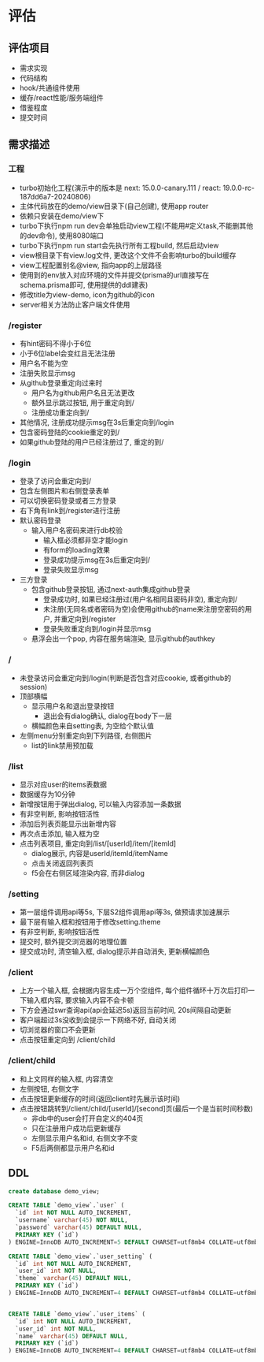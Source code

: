 # 评估

## 评估项目
* 需求实现
* 代码结构
* hook/共通组件使用
* 缓存/react性能/服务端组件
* 借鉴程度
* 提交时间

## 需求描述

### 工程
* turbo初始化工程(演示中的版本是 next: 15.0.0-canary.111 / react: 19.0.0-rc-187dd6a7-20240806)
* 主体代码放在的demo/view目录下(自己创建), 使用app router
* 依赖只安装在demo/view下
* turbo下执行npm run dev会单独启动view工程(不能用#定义task,不能删其他的dev命令), 使用8080端口
* turbo下执行npm run start会先执行所有工程build, 然后启动view
* view根目录下有view.log文件, 更改这个文件不会影响turbo的build缓存
* view工程配置别名@view, 指向app的上层路径
* 使用到的env放入对应环境的文件并提交(prisma的url直接写在schema.prisma即可, 使用提供的ddl建表)
* 修改title为view-demo, icon为github的icon
* server相关方法防止客户端文件使用

### /register
* 有hint密码不得小于6位
* 小于6位label会变红且无法注册
* 用户名不能为空
* 注册失败显示msg
* 从github登录重定向过来时
    * 用户名为github用户名且无法更改
    * 额外显示跳过按钮, 用于重定向到/
    * 注册成功重定向到/
* 其他情况, 注册成功提示msg在3s后重定向到/login
* 包含密码登陆的cookie重定的到/
* 如果github登陆的用户已经注册过了, 重定的到/

### /login
* 登录了访问会重定向到/
* 包含左侧图片和右侧登录表单
* 可以切换密码登录或者三方登录
* 右下角有link到/register进行注册
* 默认密码登录
    * 输入用户名密码来进行db校验
        * 输入框必须都非空才能login
        * 有form的loading效果
        * 登录成功提示msg在3s后重定向到/
        * 登录失败显示msg
* 三方登录
    * 包含github登录按钮, 通过next-auth集成github登录
        * 登录成功时, 如果已经注册过(用户名相同且密码非空), 重定向到/
        * 未注册(无同名或者密码为空)会使用github的name来注册空密码的用户, 并重定向到/register
        * 登录失败重定向到/login并显示msg
    * 悬浮会出一个pop, 内容在服务端渲染, 显示github的authkey

### /
* 未登录访问会重定向到/login(判断是否包含对应cookie, 或者github的session)
* 顶部横幅
    * 显示用户名和退出登录按钮
        * 退出会有dialog确认, dialog在body下一层
    * 横幅颜色来自setting表, 为空给个默认值
* 左侧menu分别重定向到下列路径, 右侧图片
    * list的link禁用预加载

### /list
* 显示对应user的items表数据
* 数据缓存为10分钟
* 新增按钮用于弹出dialog, 可以输入内容添加一条数据
* 有非空判断, 影响按钮活性
* 添加后列表页能显示出新增内容
* 再次点击添加, 输入框为空
* 点击列表项目, 重定向到/list/\[userId]/item/\[itemId]
    * dialog展示, 内容是userId/itemId/itemName
    * 点击关闭返回列表页
    * f5会在右侧区域渲染内容, 而非dialog

### /setting
* 第一层组件调用api等5s, 下层S2组件调用api等3s, 做预请求加速展示
* 最下层有输入框和按钮用于修改setting.theme
* 有非空判断, 影响按钮活性
* 提交时, 额外提交浏览器的地理位置
* 提交成功时, 清空输入框, dialog提示并自动消失, 更新横幅颜色

### /client
* 上方一个输入框, 会根据内容生成一万个空组件, 每个组件循环十万次后打印一下输入框内容, 要求输入内容不会卡顿
* 下方会通过swr查询api(api会延迟5s)返回当前时间, 20s间隔自动更新
* 客户端超过3s没收到会提示一下网络不好, 自动关闭
* 切浏览器的窗口不会更新
* 点击按钮重定向到 /client/child

### /client/child
* 和上文同样的输入框, 内容清空
* 左侧按钮, 右侧文字
* 点击按钮更新缓存的时间(返回client时先展示该时间)
* 点击按钮跳转到/client/child/\[userId]/\[second]页(最后一个是当前时间秒数)
    * 非db中的user会打开自定义的404页
    * 只在注册用户成功后更新缓存
    * 左侧显示用户名和id, 右侧文字不变
    * F5后两侧都显示用户名和id


## DDL
```sql
create database demo_view;

CREATE TABLE `demo_view`.`user` (
  `id` int NOT NULL AUTO_INCREMENT,
  `username` varchar(45) NOT NULL,
  `password` varchar(45) DEFAULT NULL,
  PRIMARY KEY (`id`)
) ENGINE=InnoDB AUTO_INCREMENT=5 DEFAULT CHARSET=utf8mb4 COLLATE=utf8mb4_0900_ai_ci;

CREATE TABLE `demo_view`.`user_setting` (
  `id` int NOT NULL AUTO_INCREMENT,
  `user_id` int NOT NULL,
  `theme` varchar(45) DEFAULT NULL,
  PRIMARY KEY (`id`)
) ENGINE=InnoDB AUTO_INCREMENT=4 DEFAULT CHARSET=utf8mb4 COLLATE=utf8mb4_0900_ai_ci;


CREATE TABLE `demo_view`.`user_items` (
  `id` int NOT NULL AUTO_INCREMENT,
  `user_id` int NOT NULL,
  `name` varchar(45) DEFAULT NULL,
  PRIMARY KEY (`id`)
) ENGINE=InnoDB AUTO_INCREMENT=4 DEFAULT CHARSET=utf8mb4 COLLATE=utf8mb4_0900_ai_ci;
```